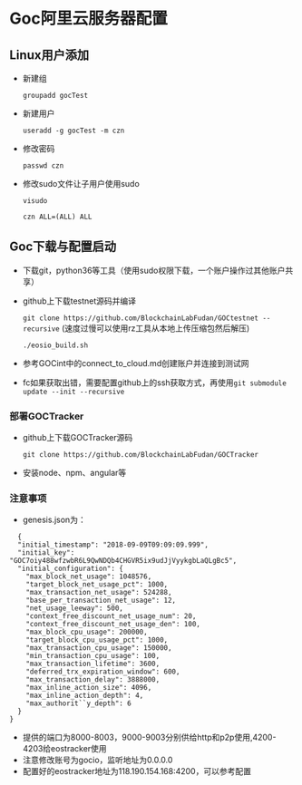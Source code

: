 # Goc阿里云服务器配置

## Linux用户添加

- 新建组

  `groupadd gocTest`

- 新建用户

  `useradd -g gocTest -m czn` 

- 修改密码

  `passwd czn`

- 修改sudo文件让子用户使用sudo

  `visudo`

  `czn ALL=(ALL) ALL`

## Goc下载与配置启动

- 下载git，python36等工具（使用sudo权限下载，一个账户操作过其他账户共享）

- github上下载testnet源码并编译

  `git clone https://github.com/BlockchainLabFudan/GOCtestnet --recursive` (速度过慢可以使用rz工具从本地上传压缩包然后解压)

  `./eosio_build.sh`

- 参考GOCint中的connect_to_cloud.md创建账户并连接到测试网

- fc如果获取出错，需要配置github上的ssh获取方式，再使用`git submodule update --init --recursive`

### 部署GOCTracker

- github上下载GOCTracker源码

  `git clone https://github.com/BlockchainLabFudan/GOCTracker`

- 安装node、npm、angular等



### 注意事项

- genesis.json为：

```{
  {
  "initial_timestamp": "2018-09-09T09:09:09.999",
  "initial_key": "GOC7oiy488wfzwbR6L9QwNDQb4CHGVR5ix9udJjVyykgbLaQLgBc5",
  "initial_configuration": {
    "max_block_net_usage": 1048576,
    "target_block_net_usage_pct": 1000,
    "max_transaction_net_usage": 524288,
    "base_per_transaction_net_usage": 12,
    "net_usage_leeway": 500,
    "context_free_discount_net_usage_num": 20,
    "context_free_discount_net_usage_den": 100,
    "max_block_cpu_usage": 200000,
    "target_block_cpu_usage_pct": 1000,
    "max_transaction_cpu_usage": 150000,
    "min_transaction_cpu_usage": 100,
    "max_transaction_lifetime": 3600,
    "deferred_trx_expiration_window": 600,
    "max_transaction_delay": 3888000,
    "max_inline_action_size": 4096,
    "max_inline_action_depth": 4,
    "max_authorit``y_depth": 6
  }
}
```

- 提供的端口为8000-8003，9000-9003分别供给http和p2p使用,4200-4203给eostracker使用
- 注意修改账号为gocio，监听地址为0.0.0.0
- 配置好的eostracker地址为118.190.154.168:4200，可以参考配置